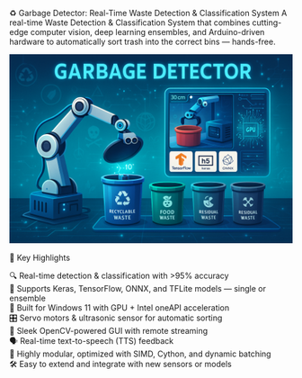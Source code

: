 ♻️ Garbage Detector: Real-Time Waste Detection & Classification System
A real-time Waste Detection & Classification System that combines cutting-edge computer vision, deep learning ensembles, and Arduino-driven hardware to automatically sort trash into the correct bins — hands-free.<br>

![Game Screenshot](project-6.png)

🚀 Key Highlights

🔍 Real-time detection & classification with >95% accuracy<br>
🧠 Supports Keras, TensorFlow, ONNX, and TFLite models — single or ensemble<br>
🧪 Built for Windows 11 with GPU + Intel oneAPI acceleration<br>
🎛️ Servo motors & ultrasonic sensor for automatic sorting<br>
🎨 Sleek OpenCV-powered GUI with remote streaming<br>
🗣️ Real-time text-to-speech (TTS) feedback<br>
🧩 Highly modular, optimized with SIMD, Cython, and dynamic batching<br>
🛠️ Easy to extend and integrate with new sensors or models<br>
